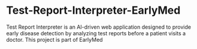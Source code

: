 # Test-Report-Interpreter-EarlyMed
Test Report Interpreter is an AI-driven web application designed to provide early disease detection by analyzing test reports before a patient visits a doctor. This project is part of EarlyMed
